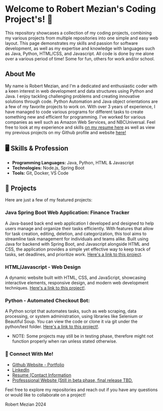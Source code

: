 # Welcome to Robert Mezian's Coding Project's! 👋

This repository showcases a collection of my coding projects, combining my various projects from multiple repositories into one simple and easy web layout. This page demonstrates my skills and passion for software development, as well as my expertise and knowledge with languages such as Java, Python, HTML/CSS, and Javascript. All code is done by me alone over a various period of time! Some for fun, others for work and/or school. 

## About Me

My name is Robert Mezian, and I'm a dedicated and enthusiastic coder with a keen interest in web development and data structures using Python and Java. I enjoy tackling challenging problems and creating innovative solutions through code. Python Automation and Java object orientations are a few of my favorite projects to work on. With over 3 years of experience, I have managed to code various programs for different tasks to create something new and efficient for programming. I've worked for various companies as well such as Amazon Web Services, and NBCUniversal. Feel free to look at my experience and skills [on my resume here](https://github.com/user-attachments/files/18246255/Resume.New.2024.pdf) as well as view my previous projects on my Github profile and website [here!](https://ramezian1.github.io)

## 🖥️ Skills & Profession 

*   **Programming Languages:** Java, Python, HTML & Javascript
*   **Technologies:** Node.js, Spring Boot
*   **Tools:** Git, Docker, VS Code

## 📒 Projects

Here are just a few of my featured projects:

### **Java Spring Boot Web Application: Finance Tracker**
A Java-based back end web application I developed and designed to help users manage and organize their tasks efficiently. With features that allow for task creation, editing, deletion, and categorization, this tool aims to streamline task management for individuals and teams alike. Built using Java for backend with Spring Boot, and Javascript alongside HTML and CSS, the application provides a simple yet effective way to keep track of tasks, set deadlines, and prioritize work. [Here's a link to this project](https://github.com/ramezian1/finance-tracker).
   
### **HTML/Javascript - Web Design**
A dynamic website built with HTML, CSS, and JavaScript, showcasing interactive elements, responsive design, and modern web development techniques. 
[Here's a link to this project!](index.html).

  
### **Python - Automated Checkout Bot:**
A Python script that automates tasks, such as web scraping, data processing, or system administration, using libraries like Selenium or Beautiful Soup. 
You can view the code or clone it via git under the python/test folder. [Here's a link to this project!](https://github.com/ramezian1/ramezian1.github.io/tree/main/python).

  
*   NOTE: Some projects may still be in testing phase, therefore might not function properly when ran unless stated otherwise.

### 📝 Connect With Me!

*   [Github Website - Portfolio](https://ramezian1.github.io/)
*   [LinkedIn](https://www.linkedin.com/in/robert-mezian/)
*   [Resume (Contact Information](https://github.com/user-attachments/files/17630384/2024_ResumeRobertMezian.pdf)
*   [Professsional Website (Still in beta phase, final release TBD.](https://robertmezian.com/)


Feel free to explore my repositories and reach out if you have any questions or would like to collaborate on a project!


Robert Mezian 2024
